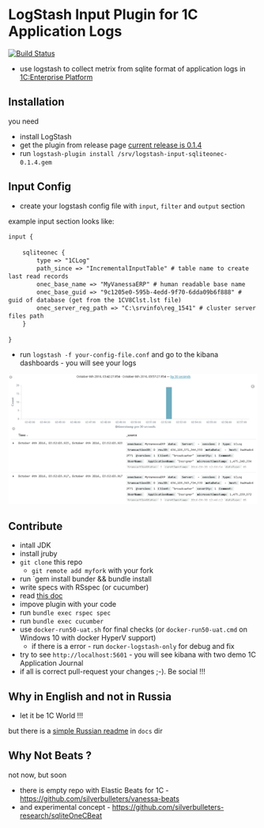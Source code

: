 # LogStash Input Plugin for 1C Application Logs

[![Build Status](https://travis-ci.org/silverbulleters-research/logstash-vanessa-sqlitelogs.svg?branch=master)](https://travis-ci.org/silverbulleters-research/logstash-vanessa-sqlitelogs)

* use logstash to collect metrix from sqlite format of application logs in [1C:Enterprise Platform](http://1c-dn.com/1c_enterprise/what_is_1c_enterprise/) 

## Installation

you need

* install LogStash
* get the plugin from release page [current release is 0.1.4](https://github.com/silverbulleters-research/logstash-vanessa-sqlitelogs/releases/download/0.1.4/logstash-input-sqliteonec-0.1.4.gem)
* run `logstash-plugin install /srv/logstash-input-sqliteonec-0.1.4.gem`

## Input Config

* create your logstash config file with `input`, `filter` and `output` section

example input section looks like:

```
input {

    sqliteonec {
		type => "1CLog"
		path_since => "IncrementalInputTable" # table name to create last read records
		onec_base_name => "MyVanessaERP" # human readable base name
		onec_base_guid => "9c1205e0-595b-4edd-9f70-6dda09b6f888" # guid of database (get from the 1CV8Clst.lst file)
		onec_server_reg_path => "C:\srvinfo\reg_1541" # cluster server files path
    }

}
```

* run `logstash -f your-config-file.conf` and go to the kibana dashboards - you will see your logs

![simple logs](./docs/simple-discover.png)

## Contribute

* intall JDK
* install jruby
* `git clone` this repo
  * `git remote add myfork` with your fork
* run `gem install bunder && bundle install
* write specs with RSspec (or cucumber)
* read [this doc](https://www.elastic.co/guide/en/logstash/5.0/_how_to_write_a_logstash_input_plugin.html#_how_to_write_a_logstash_input_plugin)
* impove plugin with your code
* run `bundle exec rspec spec`
* run `bundle exec cucumber`
* use `docker-run50-uat.sh` for final checks (or `docker-run50-uat.cmd` on Windows 10 with docker HyperV support)
  * if there is a error - run `docker-logstash-only` for debug and fix
* try to see `http://localhost:5601` - you will see kibana with two demo 1C Application Journal
* if all is correct pull-request your changes ;-). Be social !!!

## Why in English and not in Russia

* let it be 1C World !!!

but there is a [simple Russian readme](./docs/README_RU.md) in `docs` dir

## Why Not Beats ?

not now, but soon

* there is empty repo with Elastic Beats for 1C - https://github.com/silverbulleters/vanessa-beats
* and experimental concept - https://github.com/silverbulleters-research/sqliteOneCBeat